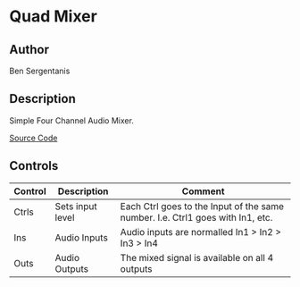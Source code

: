 # Quad Mixer

## Author

Ben Sergentanis

## Description

Simple Four Channel Audio Mixer.

[Source Code](https://github.com/electro-smith/DaisyExamples/tree/master/patch/QuadMixer)

## Controls

| Control | Description | Comment |
| --- | --- | --- |
| Ctrls | Sets input level | Each Ctrl goes to the Input of the same number. I.e. Ctrl1 goes with In1, etc. |
| Ins | Audio Inputs | Audio inputs are normalled In1 > In2 > In3 > In4 |
| Outs | Audio Outputs | The mixed signal is available on all 4 outputs |


